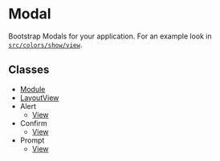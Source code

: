 Modal
=====

Bootstrap Modals for your application. For an example look in [`src/colors/show/view`](../colors/show/view).

## Classes
- [Module](module.js)
- [LayoutView](layout-view.js)
- Alert
  - [View](alert/view.js)
- Confirm
  - [View](confirm/view.js)
- Prompt
  - [View](prompt/view.js)
